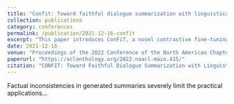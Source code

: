 ```yaml
---
title: "Confit: Toward faithful dialogue summarization with linguistically-informed contrastive fine-tuning"
collection: publications
category: conferences
permalink: /publication/2021-12-16-confit
excerpt: "This paper introduces ConFiT, a novel contrastive fine-tuning approach for improving factual consistency in dialogue summarization..."
date: 2021-12-16
venue: "Proceedings of the 2022 Conference of the North American Chapter of the Association for Computational Linguistics: Human Language Technologies"
paperurl: "https://aclanthology.org/2022.naacl-main.415/"
citation: "CONFIT: Toward Faithful Dialogue Summarization with Linguistically-Informed Contrastive Fine-tuning (Tang et al., NAACL 2022)"
---
```


Factual inconsistencies in generated summaries severely limit the practical applications...
